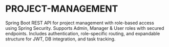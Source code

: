 # PROJECT-MANAGEMENT
Spring Boot REST API for project management with role-based access using Spring Security. Supports Admin, Manager &amp; User roles with secured endpoints. Includes authentication, role-specific routing, and expandable structure for JWT, DB integration, and task tracking.
